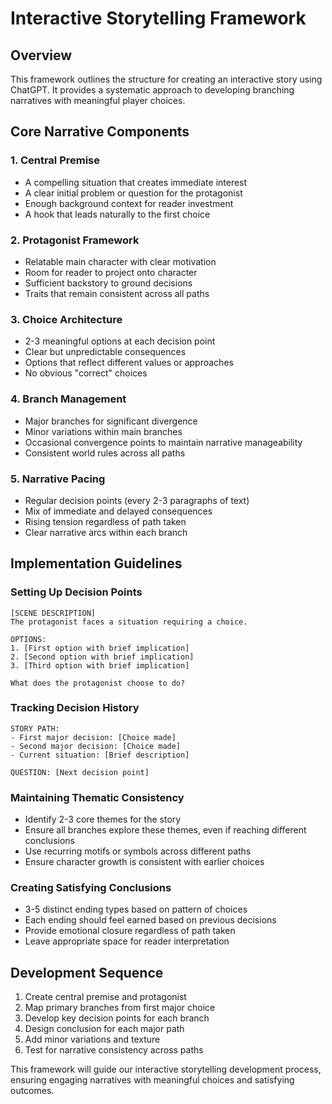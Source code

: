 # Interactive Storytelling Framework

## Overview
This framework outlines the structure for creating an interactive story using ChatGPT. It provides a systematic approach to developing branching narratives with meaningful player choices.

## Core Narrative Components

### 1. Central Premise
- A compelling situation that creates immediate interest
- A clear initial problem or question for the protagonist
- Enough background context for reader investment
- A hook that leads naturally to the first choice

### 2. Protagonist Framework
- Relatable main character with clear motivation
- Room for reader to project onto character
- Sufficient backstory to ground decisions
- Traits that remain consistent across all paths

### 3. Choice Architecture
- 2-3 meaningful options at each decision point
- Clear but unpredictable consequences
- Options that reflect different values or approaches
- No obvious "correct" choices

### 4. Branch Management
- Major branches for significant divergence
- Minor variations within main branches
- Occasional convergence points to maintain narrative manageability
- Consistent world rules across all paths

### 5. Narrative Pacing
- Regular decision points (every 2-3 paragraphs of text)
- Mix of immediate and delayed consequences
- Rising tension regardless of path taken
- Clear narrative arcs within each branch

## Implementation Guidelines

### Setting Up Decision Points
```
[SCENE DESCRIPTION]
The protagonist faces a situation requiring a choice.

OPTIONS:
1. [First option with brief implication]
2. [Second option with brief implication]
3. [Third option with brief implication]

What does the protagonist choose to do?
```

### Tracking Decision History
```
STORY PATH:
- First major decision: [Choice made]
- Second major decision: [Choice made]
- Current situation: [Brief description]

QUESTION: [Next decision point]
```

### Maintaining Thematic Consistency
- Identify 2-3 core themes for the story
- Ensure all branches explore these themes, even if reaching different conclusions
- Use recurring motifs or symbols across different paths
- Ensure character growth is consistent with earlier choices

### Creating Satisfying Conclusions
- 3-5 distinct ending types based on pattern of choices
- Each ending should feel earned based on previous decisions
- Provide emotional closure regardless of path taken
- Leave appropriate space for reader interpretation

## Development Sequence
1. Create central premise and protagonist
2. Map primary branches from first major choice
3. Develop key decision points for each branch
4. Design conclusion for each major path
5. Add minor variations and texture
6. Test for narrative consistency across paths

This framework will guide our interactive storytelling development process, ensuring engaging narratives with meaningful choices and satisfying outcomes.